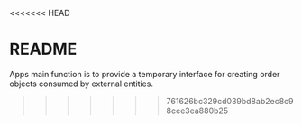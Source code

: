 <<<<<<< HEAD
# README

Apps main function is to provide a temporary interface for creating order objects consumed by external entities.


>>>>>>> 761626bc329cd039bd8ab2ec8c98cee3ea880b25
